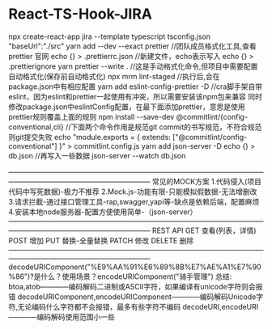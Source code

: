 # React-TS-Hook-JIRA

npx create-react-app jira --template typescript
tsconfig.json
        "baseUrl":"./src"
yarn add --dev --exact prettier //团队成员格式化工具,查看 prettier 官网
echo {} > .prettierrc.json      //新建文件，echo表示写入
echo {} > .prettierignore
yarn prettier --write .         //这是手动格式化命令,但项目中需要配置自动格式化(保存前自动格式化)
npx mrm lint-staged             //执行后,会在package.json中有相应配置
yarn add eslint-config-prettier -D   //cra脚手架自带eslint，因为eslint和prettier一起使用有冲突，所以需要安装该npm包来兼容
                                      同时修改package.json中eslintConfig配置，在最下面添加prettier，意思是使用prettier规则覆盖上面的规则
npm install --save-dev @commitlint/{config-conventional,cli}     //下面两个命令作用是规范git commit的书写规范，不符合规范则git提交失败
echo "module.exports = { extends: ["@commitlint/config-conventional"] }" > commitlint.config.js
yarn add json-server -D
echo {} > db.json   //再写入一些数据
json-server --watch db.json   

————————————————————————————————————————————————————————
常见的MOCK方案
1.代码侵入(项目代码中写死数据)-极力不推荐
2.Mock.js-功能有限-只能模拟假数据-无法增删改
3.请求拦截-通过接口管理工具-rap,swagger,yapi等-缺点是依赖后端，配置麻烦
4.安装本地node服务器-配置方便使用简单-（json-server）
————————————————————————————————————————————————————————
REST API
GET     查看(列表，详情)
POST    增加
PUT     替换-全量替换
PATCH   修改
DELETE  删除
————————————————————————————————————————————————————————
decodeURIComponent("%E9%AA%91%E6%89%8B%E7%AE%A1%E7%90%86")?是什么？使用场景？encodeURIComponent("骑手管理")
总结: btoa,atob————编码解码二进制或ASCII字符，如果编译有unicode字符则会报错
      decodeURIComponent,encodeURIComponent————编码解码Unicode字符,无论编码什么字符都不会报错，最多有些字符不编码
      decodeURI,encodeURI————编码解码使用范围小一些
